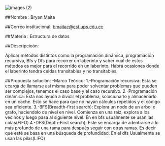 ![images (2)](https://github.com/user-attachments/assets/3336fbff-1646-46fa-920b-cd77daf396fd)

##Nombre : Bryan Maita

##Correo institucional: bmaitac@est.ups.edu.ec

##Materia : Estructura de datos


##Descripcioón:

Aplicar métodos distintos como la programación dinámica, programación recursiva, Bfs y Dfs para recorrer un laberinto y saber cual de estos métodos es mejor para el recorrido en un laberinto.
Habrá ocasiones donde el laberinto tendrá celdas transitables y no transitables.

##Propuesta solución:
-Marco Teórico: 
1.-Programación recursiva: Esta se ecarga de llamarse así misma para poder solventar problemas que pueden ser complejos, tenemos el caso base y el caso recursivo.
2.-Programación dinámica: Esta nos ayuda a dividir el problema, solucionarlo y almacenarlo en un cache. Esto se hace para que no hayan cálculos repetidos y el código sea eficiente.
3.-BFS(Breadth-first search): Explora un nodo de un arbol o grafo, haciendolo de nivel en nivel. Comienza en una raiz, explora a los vecinos y luego pasa al siguiente nivel. En en bfs usualmente se usan las colas(FIFO)
4.-DFS(Depth-First search): Este se encarga de adentrarse a lo más profundo de una rama para después seguir con otras ramas. Es decir que esté se basa en una búsqueda de profundidad. En el dfs Usualmente se usan las pilas(LIFO)

